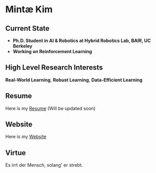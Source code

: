 # Mintæ Kim

## Current State
- **Ph.D. Student in AI & Robotics at Hybrid Robotics Lab, BAIR, UC Berkeley**
- **Working on Reinforcement Learning**

## High Level Research Interests
**Real-World Learning**, **Robust Learning**, **Data-Efficient Learning**

## Resume
Here is my [Resume](./Resume_Mintæ_Kim.pdf) (Will be updated soon)

## Website
Here is my [Website](https://sites.google.com/view/mintae-kim)

## Virtue
Es irrt der Mensch, solang' er strebt.
